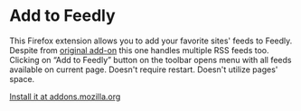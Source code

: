 # Add to Feedly

This Firefox extension allows you to add your favorite sites' feeds to Feedly. Despite from [original add-on](https://addons.mozilla.org/en-US/firefox/addon/add-to-feedly/) this one handles multiple RSS feeds too. Clicking on “Add to Feedly” button on the toolbar opens menu with all feeds available on current page. Doesn't require restart. Doesn't utilize pages' space.

[Install it at addons.mozilla.org](https://addons.mozilla.org/en-US/firefox/addon/add-to-feedly-plus/)
